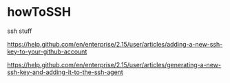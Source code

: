 # howToSSH
ssh stuff

https://help.github.com/en/enterprise/2.15/user/articles/adding-a-new-ssh-key-to-your-github-account

https://help.github.com/en/enterprise/2.15/user/articles/generating-a-new-ssh-key-and-adding-it-to-the-ssh-agent

